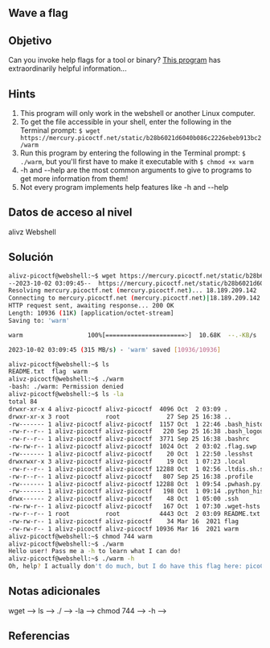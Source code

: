 ## Wave a flag
## Objetivo
Can you invoke help flags for a tool or binary? [This program](https://mercury.picoctf.net/static/b28b6021d6040b086c2226ebeb913bc2/warm) has extraordinarily helpful information...

## Hints
1. This program will only work in the webshell or another Linux computer.
2. To get the file accessible in your shell, enter the following in the Terminal prompt: `$ wget https://mercury.picoctf.net/static/b28b6021d6040b086c2226ebeb913bc2/warm`
3. Run this program by entering the following in the Terminal prompt: `$ ./warm`, but you'll first have to make it executable with `$ chmod +x warm`
4. -h and --help are the most common arguments to give to programs to get more information from them!
5. Not every program implements help features like -h and --help
## Datos de acceso al nivel
alivz
Webshell

## Solución
```bash
alivz-picoctf@webshell:~$ wget https://mercury.picoctf.net/static/b28b6021d6040b086c2226ebeb913bc2/warm
--2023-10-02 03:09:45--  https://mercury.picoctf.net/static/b28b6021d6040b086c2226ebeb913bc2/warm
Resolving mercury.picoctf.net (mercury.picoctf.net)... 18.189.209.142
Connecting to mercury.picoctf.net (mercury.picoctf.net)|18.189.209.142|:443... connected.
HTTP request sent, awaiting response... 200 OK
Length: 10936 (11K) [application/octet-stream]
Saving to: 'warm'

warm                  100%[======================>]  10.68K  --.-KB/s    in 0s      

2023-10-02 03:09:45 (315 MB/s) - 'warm' saved [10936/10936]

alivz-picoctf@webshell:~$ ls
README.txt  flag  warm
alivz-picoctf@webshell:~$ ./warm
-bash: ./warm: Permission denied
alivz-picoctf@webshell:~$ ls -la
total 84
drwxr-xr-x 4 alivz-picoctf alivz-picoctf  4096 Oct  2 03:09 .
drwxr-xr-x 3 root          root             27 Sep 25 16:38 ..
-rw------- 1 alivz-picoctf alivz-picoctf  1157 Oct  1 22:46 .bash_history
-rw-r--r-- 1 alivz-picoctf alivz-picoctf   220 Sep 25 16:38 .bash_logout
-rw-r--r-- 1 alivz-picoctf alivz-picoctf  3771 Sep 25 16:38 .bashrc
-rw-rw-r-- 1 alivz-picoctf alivz-picoctf  1024 Oct  2 03:02 .flag.swp
-rw------- 1 alivz-picoctf alivz-picoctf    20 Oct  1 22:50 .lesshst
drwxrwxr-x 3 alivz-picoctf alivz-picoctf    19 Oct  1 07:23 .local
-rw-r--r-- 1 alivz-picoctf alivz-picoctf 12288 Oct  1 02:56 .ltdis.sh.swp
-rw-r--r-- 1 alivz-picoctf alivz-picoctf   807 Sep 25 16:38 .profile
-rw------- 1 alivz-picoctf alivz-picoctf 12288 Oct  1 09:54 .pwhash.py.swp
-rw------- 1 alivz-picoctf alivz-picoctf   198 Oct  1 09:14 .python_history
drwx------ 2 alivz-picoctf alivz-picoctf    48 Oct  1 05:00 .ssh
-rw-rw-r-- 1 alivz-picoctf alivz-picoctf   167 Oct  1 07:30 .wget-hsts
-rw-r--r-- 1 root          root           4443 Oct  2 03:09 README.txt
-rw-rw-r-- 1 alivz-picoctf alivz-picoctf    34 Mar 16  2021 flag
-rw-rw-r-- 1 alivz-picoctf alivz-picoctf 10936 Mar 16  2021 warm
alivz-picoctf@webshell:~$ chmod 744 warm
alivz-picoctf@webshell:~$ ./warm
Hello user! Pass me a -h to learn what I can do!
alivz-picoctf@webshell:~$ ./warm -h
Oh, help? I actually don't do much, but I do have this flag here: picoCTF{b1scu1ts_4nd_gr4vy_d6969390}
```
## Notas adicionales
wget -->
ls -->
./ -->
-la -->
chmod 744 -->
-h -->
## Referencias
